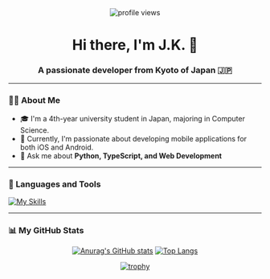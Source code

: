 <div id="header" align="center">
  <img src="https://komarev.com/ghpvc/?username=jk99k&style=flat-square&color=blueviolet" alt="profile views"/>
  <h1>
    Hi there, I'm J.K. 👋
  </h1>
  <h3>A passionate developer from Kyoto of Japan 🇯🇵</h3>
</div>

---

### 👨‍💻 About Me

- 🎓 I'm a 4th-year university student in Japan, majoring in Computer Science.
- 📱 Currently, I'm passionate about developing mobile applications for both iOS and Android.
- 💬 Ask me about **Python, TypeScript, and Web Development**

---

### 🚀 Languages and Tools

[![My Skills](https://skillicons.dev/icons?i=aws,bootstrap,django,docker,fastapi,figma,flutter,git,github,heroku,html,js,kotlin,linux,mysql,nextjs,nginx,npm,pnpm,postgres,py,rails,react,redis,redux,ruby,sqlite,sentry,swift,tailwind,ts,ubuntu,vscode,vue)](https://skillicons.dev)

---

### 📊 My GitHub Stats

<div align="center">
  
[![Anurag's GitHub stats](https://github-readme-stats-clone-theta-nine.vercel.app/api?username=jk99k&include_all_commits=true&show_icons=true)](https://github.com/anuraghazra/github-readme-stats)
[![Top Langs](https://github-readme-stats-clone-theta-nine.vercel.app/api/top-langs/?username=jk99k&include_all_commits=true&show_icons=true
)](https://github.com/anuraghazra/github-readme-stats)

[![trophy](https://github-profile-trophy.vercel.app/?username=jk99k&no-frame=true)](https://github.com/ryo-ma/github-profile-trophy)

</div>
